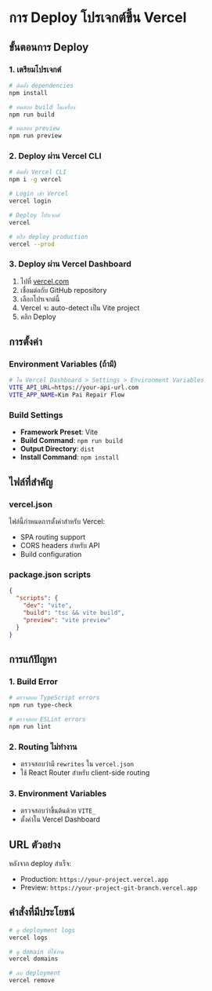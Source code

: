 # การ Deploy โปรเจกต์ขึ้น Vercel

## ขั้นตอนการ Deploy

### 1. เตรียมโปรเจกต์
```bash
# ติดตั้ง dependencies
npm install

# ทดสอบ build ในเครื่อง
npm run build

# ทดสอบ preview
npm run preview
```

### 2. Deploy ผ่าน Vercel CLI
```bash
# ติดตั้ง Vercel CLI
npm i -g vercel

# Login เข้า Vercel
vercel login

# Deploy โปรเจกต์
vercel

# หรือ deploy production
vercel --prod
```

### 3. Deploy ผ่าน Vercel Dashboard
1. ไปที่ [vercel.com](https://vercel.com)
2. เชื่อมต่อกับ GitHub repository
3. เลือกโปรเจกต์นี้
4. Vercel จะ auto-detect เป็น Vite project
5. คลิก Deploy

## การตั้งค่า

### Environment Variables (ถ้ามี)
```bash
# ใน Vercel Dashboard > Settings > Environment Variables
VITE_API_URL=https://your-api-url.com
VITE_APP_NAME=Kim Pai Repair Flow
```

### Build Settings
- **Framework Preset**: Vite
- **Build Command**: `npm run build`
- **Output Directory**: `dist`
- **Install Command**: `npm install`

## ไฟล์ที่สำคัญ

### vercel.json
ไฟล์นี้กำหนดการตั้งค่าสำหรับ Vercel:
- SPA routing support
- CORS headers สำหรับ API
- Build configuration

### package.json scripts
```json
{
  "scripts": {
    "dev": "vite",
    "build": "tsc && vite build",
    "preview": "vite preview"
  }
}
```

## การแก้ปัญหา

### 1. Build Error
```bash
# ตรวจสอบ TypeScript errors
npm run type-check

# ตรวจสอบ ESLint errors
npm run lint
```

### 2. Routing ไม่ทำงาน
- ตรวจสอบว่ามี `rewrites` ใน `vercel.json`
- ใช้ React Router สำหรับ client-side routing

### 3. Environment Variables
- ตรวจสอบว่าขึ้นต้นด้วย `VITE_`
- ตั้งค่าใน Vercel Dashboard

## URL ตัวอย่าง
หลังจาก deploy สำเร็จ:
- Production: `https://your-project.vercel.app`
- Preview: `https://your-project-git-branch.vercel.app`

## คำสั่งที่มีประโยชน์
```bash
# ดู deployment logs
vercel logs

# ดู domain ที่ใช้งาน
vercel domains

# ลบ deployment
vercel remove
```